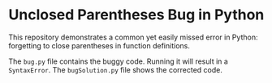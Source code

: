 # Unclosed Parentheses Bug in Python

This repository demonstrates a common yet easily missed error in Python: forgetting to close parentheses in function definitions.

The `bug.py` file contains the buggy code.  Running it will result in a `SyntaxError`. The `bugSolution.py` file shows the corrected code.